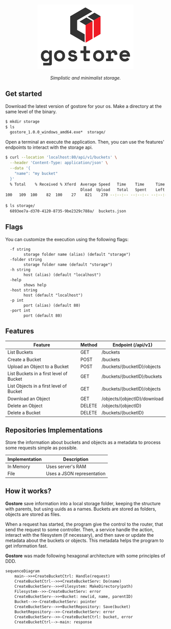 <h3 align="center">
  <img src="https://raw.githubusercontent.com/Jibaru/gostore/main/assets/images/logo.png" width="300" alt="Gostore Logo"/><br/>
</h3>

<p align="center"><i>Simplistic and minimalist storage.</i></p>

## Get started

Download the latest version of gostore for your os.
Make a directory at the same level of the binary.

```bash
$ mkdir storage
$ ls
  gostore_1.0.0_windows_amd64.exe*  storage/
```

Open a terminal an execute the application.
Then, you can use the features' endpoints to interact with the storage api.

```bash
$ curl --location 'localhost:80/api/v1/buckets' \
  --header 'Content-Type: application/json' \
  --data '{
    "name": "my bucket"
  }'
  % Total    % Received % Xferd  Average Speed   Time    Time     Time  Current
                                 Dload  Upload   Total   Spent    Left  Speed
100   109  100    82  100    27    821    270 --:--:-- --:--:-- --:--:--  1101{"id":"6893ee7a-d370-4120-8735-9be2329c788a","name":"my bucket","parent_id":null}

$ ls storage/
  6893ee7a-d370-4120-8735-9be2329c788a/  buckets.json
```

## Flags

You can customize the execution using the following flags:

```
  -f string
        storage folder name (alias) (default "storage")
  -folder string
        storage folder name (default "storage")
  -h string
        host (alias) (default "localhost")
  -help
        shows help
  -host string
        host (default "localhost")
  -p int
        port (alias) (default 80)
  -port int
        port (default 80)
```

## Features

| Feature                                 | Method | Endpoint (/api/v1)           |
|-----------------------------------------|--------|------------------------------|
| List Buckets                            | GET    | /buckets                     |
| Create a Bucket                         | POST   | /buckets                     |
| Upload an Object to a Bucket            | POST   | /buckets/{bucketID}/objects  |
| List Buckets in a first level of Bucket | GET    | /buckets/{bucketID}/buckets  |
| List Objects in a first level of Bucket | GET    | /buckets/{bucketID}/objects  |
| Download an Object                      | GET    | /objects/{objectID}/download |
| Delete an Object                        | DELETE | /objects/{objectID}          |
| Delete a Bucket                         | DELETE | /buckets/{bucketID}          |

## Repositories Implementations

Store the information about buckets and objects as a metadata to process some requests simple as possible.

| Implementation | Description                |
|----------------|----------------------------|
| In Memory      | Uses server's RAM          |
| File           | Uses a JSON representation |

## How it works?

**Gostore** save information into a local storage folder, keeping the structure with parents, but using uuids as a names.
Buckets are stored as folders, objects are stored as files.

When a request has started, the program give the control to the router, that send the request to some controller.
Then, a service handle the action, interact with the filesystem (if necessary), and then save or update the metadata about the buckets or objects.
This metadata helps the program to get information fast.

**Gostore** was made following hexagonal architecture with some principles of DDD.

```mermaid
sequenceDiagram
    main-->>+CreateBucketCtrl: Handle(request)
    CreateBucketCtrl-->>+CreateBucketServ: Do(name)
    CreateBucketServ-->>+Filesystem: MakeDirectory(path)
    Filesystem-->>-CreateBucketServ: error
    CreateBucketServ-->>+Bucket: new(id, name, parentID)
    Bucket-->>-CreateBucketServ: pointer
    CreateBucketServ-->>+BucketRepository: Save(bucket)
    BucketRepository-->>-CreateBucketServ: error
    CreateBucketServ-->>-CreateBucketCtrl: bucket, error
    CreateBucketCtrl-->-main: response
```
